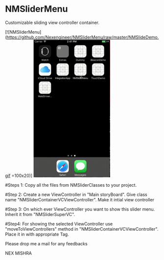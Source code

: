 # NMSliderMenu
Customizable sliding view controller container.

[![NMSliderMenu](https://github.com/Nexengineer/NMSliderMenu/raw/master/NMSlideDemo.gif =100x20)]
<img src="https://github.com/Nexengineer/NMSliderMenu/raw/master/NMSlideDemo.gif" alt="NMSliderMenu" width="250" height="450">


#Steps 1:
Copy all the files from NMSliderClasses to your project.

#Step 2:
Create a new ViewController in "Main storyBoard".
Give class name "NMSliderContainerVCViewController".
Make it intial view controller

#Step 3: 
On which ever ViewController you want to show this slider menu. Inherit it from "NMSliderSuperVC".

#Step4:
For showing the selected ViewController use "moveToViewControllers" method in "NMSliderContainerVCViewController".
Place it in with appropriate Tag.

Please drop me a mail for any feedbacks

NEX MISHRA
